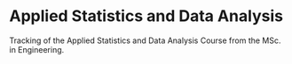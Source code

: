 # Applied Statistics and Data Analysis
Tracking of the Applied Statistics and Data Analysis Course from the MSc. in Engineering. 
